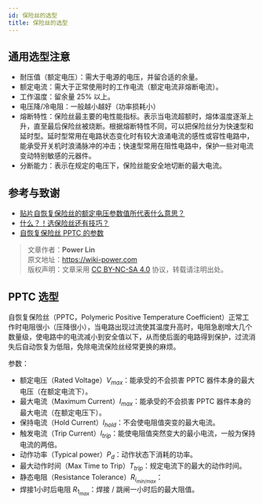 ```yaml
---
id: 保险丝的选型
title: 保险丝的选型
---
```


## 通用选型注意

- 耐压值（额定电压）：需大于电源的电压，并留合适的余量。
- 额定电流：需大于正常使用时的工作电流（额定电流非熔断电流）。
- 工作温度：留余量 25% 以上。
- 电压降/冷电阻：一般越小越好（功率损耗小）
- 熔断特性：保险丝最主要的电性能指标。表示当电流超额时，熔体温度逐渐上升，直至最后保险丝被烧断。根据熔断特性不同，可以把保险丝分为快速型和延时型。延时型常用在电路状态变化时有较大浪涌电流的感性或容性电路中，能承受开关机时浪涌脉冲的冲击；快速型常用在阻性电路中，保护一些对电流变动特别敏感的元器件。
- 分断能力：表示在规定的电压下，保险丝能安全地切断的最大电流。

## 参考与致谢

- [贴片自恢复保险丝的额定电压参数值所代表什么意思？](http://www.tergy.com/297/933.html)
- [什么？！选保险丝还有技巧？](https://mp.weixin.qq.com/s/uJp8fnafHpVfJFnVWkfAWg)
- [自恢复保险丝 PPTC 的参数](https://semiware.com/pptc/pptc03.html)

> 文章作者：**Power Lin**  
> 原文地址：<https://wiki-power.com>  
> 版权声明：文章采用 [CC BY-NC-SA 4.0](https://creativecommons.org/licenses/by/4.0/deed.zh) 协议，转载请注明出处。

## PPTC 选型

自恢复保险丝（PPTC，Polymeric Positive Temperature Coefficient）正常工作时电阻很小（压降很小），当电路出现过流使其温度升高时，电阻急剧增大几个数量级，使电路中的电流减小到安全值以下，从而使后面的电路得到保护，过流消失后自动恢复为低阻，免除电流保险丝经常更换的麻烦。

参数：

- 额定电压（Rated Voltage）$V_{max}$：能承受的不会损害 PPTC 器件本身的最大电压（在额定电流下）。
- 最大电流（Maximum Current）$I_{max}$：能承受的不会损害 PPTC 器件本身的最大电流（在额定电压下）。
- 保持电流（Hold Current）$I_{hold}$：不会使电阻值突变的最大电流。
- 触发电流（Trip Current）$I_{trip}$：能使电阻值突然变大的最小电流，一般为保持电流的两倍。
- 动作功率（Typical power）$P_d$：动作状态下消耗的功率。
- 最大动作时间（Max Time to Trip）$T_{trip}$：规定电流下的最大的动作时间。
- 静态电阻（Resistance Tolerance）$R_i_{min/max}$：
- 焊接1小时后电阻 $R_1_{max}$：焊接 / 跳闸一小时后的最大阻值。
